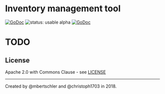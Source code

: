 Inventory management tool
=========================
[![GoDoc](https://godoc.org/github.com/mbertschler/inventory?status.svg)](https://godoc.org/github.com/mbertschler/inventory)
![status: usable alpha](https://img.shields.io/badge/status-not%20yet%20usable-red.svg)
[![GoDoc](https://goreportcard.com/badge/github.com/mbertschler/inventory)](https://goreportcard.com/report/github.com/mbertschler/inventory)

# TODO

License
-------
Apache 2.0 with Commons Clause - see [LICENSE](LICENSE)

--------------

Created by @mbertschler and @christoph1703 in 2018.
